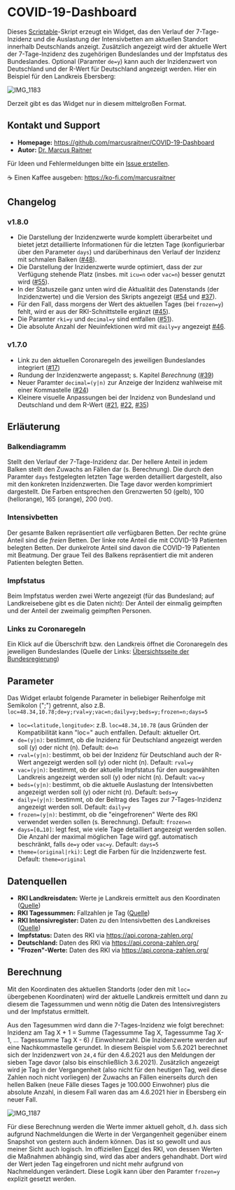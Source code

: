 # COVID-19-Dashboard

Dieses [Scriptable](https://scriptable.app)-Skript erzeugt ein Widget, das den Verlauf der 7-Tage-Inzidenz und die Auslastung der Intensivbetten am aktuellen Standort innerhalb Deutschlands anzeigt. Zusätzlich angezeigt wird der aktuelle Wert der 7-Tage-Inzidenz des zugehörigen Bundeslandes und der Impfstatus des Bundeslandes. Optional (Paramter `de=y`) kann auch der Inzidenzwert von Deutschland und der R-Wert für Deutschland angezeigt werden. Hier ein Beispiel für den Landkreis Ebersberg:

![IMG_1183](https://user-images.githubusercontent.com/65543240/120902681-fcb7a600-c641-11eb-8a2d-e98d061166b8.jpeg)

Derzeit gibt es das Widget nur in diesem mittelgroßen Format.

## Kontakt und Support

* **Homepage:** https://github.com/marcusraitner/COVID-19-Dashboard
* **Autor:** [Dr. Marcus Raitner](https://fuehrung-erfahren.de)

Für Ideen und Fehlermeldungen bitte ein [Issue erstellen](https://github.com/marcusraitner/COVID-19-Dashboard/issues).

☕️ Einen Kaffee ausgeben: https://ko-fi.com/marcusraitner

## Changelog

### v1.8.0
* Die Darstellung der Inzidenzwerte wurde komplett überarbeitet und bietet jetzt detaillierte Informationen für die letzten Tage (konfigurierbar über den Parameter `days`) und darüberhinaus den Verlauf der Inzidenz mit schmalen Balken ([#48](https://github.com/marcusraitner/COVID-19-Dashboard/issues/48)).
* Die Darstellung der Inzidenzwerte wurde optimiert, dass der zur Verfügung stehende Platz (insbes. mit `icu=n` oder `vac=n`) besser genutzt wird ([#55](https://github.com/marcusraitner/COVID-19-Dashboard/issues/55)).  
* In der Statuszeile ganz unten wird die Aktualität des Datenstands (der Inzidenzwerte) und die Version des Skripts angezeigt ([#54](https://github.com/marcusraitner/COVID-19-Dashboard/issues/54) und [#37](https://github.com/marcusraitner/COVID-19-Dashboard/issues/37)).
* Für den Fall, dass morgens der Wert des aktuellen Tages (bei `frozen=y`) fehlt, wird er aus der RKI-Schnittstelle ergänzt ([#45](https://github.com/marcusraitner/COVID-19-Dashboard/issues/45)).
* Die Paramter `rki=y` und `decimal=y` sind entfallen ([#51](https://github.com/marcusraitner/COVID-19-Dashboard/issues/51)).
* Die absolute Anzahl der Neuinfektionen wird mit `daily=y` angezeigt [#46](https://github.com/marcusraitner/COVID-19-Dashboard/issues/46).


### v1.7.0
* Link zu den aktuellen Coronaregeln des jeweiligen Bundeslandes integriert ([#17](https://github.com/marcusraitner/COVID-19-Dashboard/issues/17))
* Rundung der Inzidenzwerte angepasst; s. Kapitel _Berechnung_ ([#39](https://github.com/marcusraitner/COVID-19-Dashboard/issues/39))
* Neuer Paramter `decimal=(y|n)` zur Anzeige der Inzidenz wahlweise mit einer Kommastelle ([#24](https://github.com/marcusraitner/COVID-19-Dashboard/issues/24))
* Kleinere visuelle Anpassungen bei der Inzidenz von Bundesland und Deutschland und dem R-Wert ([#21](https://github.com/marcusraitner/COVID-19-Dashboard/issues/21), [#22](https://github.com/marcusraitner/COVID-19-Dashboard/issues/22), [#35](https://github.com/marcusraitner/COVID-19-Dashboard/issues/35))

## Erläuterung

### Balkendiagramm

Stellt den Verlauf der 7-Tage-Inzidenz dar. Der hellere Anteil in jedem Balken stellt den Zuwachs an Fällen dar (s. Berechnung). Die durch den Paramter `days` festgelegten letzten Tage werden detailliert dargestellt, also mit den konkreten Inzidenzwerten. Die Tage davor werden komprimiert dargestellt. Die Farben entsprechen den Grenzwerten 50 (gelb), 100 (hellorange), 165 (orange), 200 (rot).

### Intensivbetten

Der gesamte Balken repräsentiert _alle_ verfügbaren Betten. Der rechte grüne Anteil sind die _freien_ Betten. Der linke rote Anteil die mit COVID-19 Patienten belegten Betten. Der dunkelrote Anteil sind davon die COVID-19 Patienten mit Beatmung. Der graue Teil des Balkens repräsentiert die mit anderen Patienten belegten Betten.

### Impfstatus

Beim Impfstatus werden zwei Werte angezeigt (für das Bundesland; auf Landkreisebene gibt es die Daten nicht): Der Anteil der einmalig geimpften und der Anteil der zweimalig geimpften Personen.

### Links zu Coronaregeln

Ein Klick auf die Überschrift bzw. den Landkreis öffnet die Coronaregeln des jeweiligen Bundeslandes (Quelle der Links: [Übersichtsseite der Bundesregierung](https://www.bundesregierung.de/breg-de/themen/coronavirus/corona-bundeslaender-1745198))

## Parameter

Das Widget erlaubt folgende Parameter in beliebiger Reihenfolge mit Semikolon (";") getrennt, also z.B. `loc=48.34,10.78;de=y;rval=y;vac=n;daily=y;beds=y;frozen=n;days=5`

* `loc=<latitude,longitude>`: z.B. `loc=48.34,10.78` (aus Gründen der Kompatibilität kann "loc=" auch entfallen. Default: aktueller Ort.
* `de=(y|n)`: bestimmt, ob die Inzidenz für Deutschland angezeigt werden soll (y) oder nicht (n). Default: `de=n`
* `rval=(y|n)`: bestimmt, ob bei der Inzidenz für Deutschland auch der R-Wert angezeigt werden soll (y) oder nicht (n). Default: `rval=y`
* `vac=(y|n)`: bestimmt, ob der aktuelle Impfstatus für den ausgewählten Landkreis angezeigt werden soll (y) oder nicht (n). Default: `vac=y`
* `beds=(y|n)`: bestimmt, ob die aktuelle Auslastung der Intensivbetten angezeigt werden soll (y) oder nicht (n). Default: `beds=y`
* `daily=(y|n)`: bestimmt, ob der Beitrag des Tages zur 7-Tages-Inzidenz angezeigt werden soll. Default: `daily=y`
* `frozen=(y|n)`: bestimmt, ob die "eingefrorenen" Werte des RKI verwendet werden sollen (s. Berechnung). Default: `frozen=n`
* `days=[0…10]`: legt fest, wie viele Tage detailliert angezeigt werden sollen. Die Anzahl der maximal möglichen Tage wird ggf. automatisch beschränkt, falls `de=y` oder `vac=y`. Default: `days=5`
* `theme=(original|rki)`: Legt die Farben für die Inzidenzwerte fest. Default: `theme=original`

## Datenquellen

* **RKI Landkreisdaten:** Werte je Landkreis ermittelt aus den Koordinaten ([Quelle](https://services7.arcgis.com/mOBPykOjAyBO2ZKk/arcgis/rest/services/RKI_Landkreisdaten/FeatureServer))
* **RKI Tagessummen:** Fallzahlen je Tag ([Quelle](https://services7.arcgis.com/mOBPykOjAyBO2ZKk/ArcGIS/rest/services/Covid19_RKI_Sums/FeatureServer))
* **RKI Intensivregister:** Daten zu den Intensivbetten des Landkreises ([Quelle](https://services7.arcgis.com/mOBPykOjAyBO2ZKk/arcgis/rest/services/DIVI_Intensivregister_Landkreise/FeatureServer))
* **Impfstatus:** Daten des RKI via https://api.corona-zahlen.org/
* **Deutschland:** Daten des RKI via https://api.corona-zahlen.org/
* **"Frozen"-Werte:** Daten des RKI via https://api.corona-zahlen.org/

## Berechnung

Mit den Koordinaten des aktuellen Standorts (oder den mit `loc=` übergebenen Koordinaten) wird der aktuelle Landkreis ermittelt und dann zu diesem die Tagessummen und wenn nötig die Daten des Intensivregisters und der Impfstatus ermittelt.

Aus den Tagesummen wird dann die 7-Tages-Inzidenz wie folgt berechnet: Inzidenz am Tag X + 1 = Summe (Tagessumme Tag X, Tagessumme Tag X-1, … Tagessumme Tag X - 6) / Einwohnerzahl. Die Inzidenzwerte werden auf eine Nachkommastelle gerundet. In diesem Beispiel vom 5.6.2021 berechnet sich der Inzidenzwert von `24,4` für den 4.6.2021 aus den Meldungen der sieben Tage davor (also bis einschließlich 3.6.2021). Zusätzlich angezeigt wird je Tag in der Vergangenheit (also nicht für den heutigen Tag, weil diese Zahlen noch nicht vorliegen) der Zuwachs an Fällen einerseits durch den hellen Balken (neue Fälle dieses Tages je 100.000 Einwohner) plus die absolute Anzahl, in diesem Fall waren das am 4.6.2021 hier in Ebersberg ein neuer Fall.

![IMG_1187](https://user-images.githubusercontent.com/65543240/120902717-3688ac80-c642-11eb-87bd-59452f442619.jpeg)

Für diese Berechnung werden die Werte immer aktuell geholt, d.h. dass sich aufgrund Nachmeldungen die Werte in der Vergangenheit gegenüber einem Snapshot von gestern auch ändern können. Das ist so gewollt und aus meiner Sicht auch logisch. Im offiziellen [Excel](https://www.rki.de/DE/Content/InfAZ/N/Neuartiges_Coronavirus/Daten/Fallzahlen_Kum_Tab.html) des RKI, von dessen Werten die Maßnahmen abhängig sind, wird das aber anders gehandhabt. Dort wird der Wert jeden Tag eingefroren und nicht mehr aufgrund von Nachmeldungen verändert. Diese Logik kann über den Paramter `frozen=y` explizit gesetzt werden.

